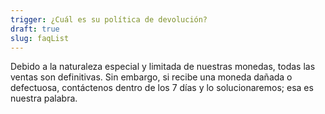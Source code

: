 ```yaml
---
trigger: ¿Cuál es su política de devolución?
draft: true
slug: faqList
---
```


Debido a la naturaleza especial y limitada de nuestras monedas, todas las ventas son definitivas. Sin embargo, si recibe una moneda dañada o defectuosa, contáctenos dentro de los 7 días y lo solucionaremos; esa es nuestra palabra.
